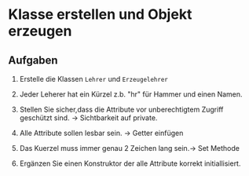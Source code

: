 # Klasse erstellen und Objekt erzeugen

## Aufgaben 
1. Erstelle die Klassen `Lehrer` und `Erzeugelehrer`
2. Jeder Leherer hat ein Kürzel z.b. "hr" für Hammer und einen Namen.
3. Stellen Sie sicher,dass die Attribute vor unberechtigtem Zugriff geschützt sind.
   -> Sichtbarkeit auf private. 

4. Alle Attribute sollen lesbar sein. -> Getter einfügen
5. Das Kuerzel muss immer genau 2 Zeichen lang sein.-> Set Methode
6. Ergänzen Sie einen Konstruktor der alle Attribute korrekt initiallisiert.
